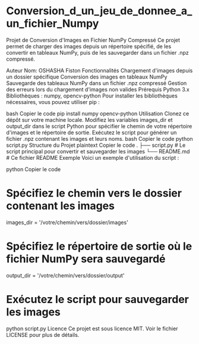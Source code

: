 # Conversion_d_un_jeu_de_donnee_a_un_fichier_Numpy
Projet de Conversion d'Images en Fichier NumPy Compressé
Ce projet permet de charger des images depuis un répertoire spécifié, de les convertir en tableaux NumPy, puis de les sauvegarder dans un fichier .npz compressé.

Auteur
Nom: OSHASHA Fiston
Fonctionnalités
Chargement d'images depuis un dossier spécifique
Conversion des images en tableaux NumPy
Sauvegarde des tableaux NumPy dans un fichier .npz compressé
Gestion des erreurs lors du chargement d'images non valides
Prérequis
Python 3.x
Bibliothèques : numpy, opencv-python
Pour installer les bibliothèques nécessaires, vous pouvez utiliser pip :

bash
Copier le code
pip install numpy opencv-python
Utilisation
Clonez ce dépôt sur votre machine locale.
Modifiez les variables images_dir et output_dir dans le script Python pour spécifier le chemin de votre répertoire d'images et le répertoire de sortie.
Exécutez le script pour générer un fichier .npz contenant les images et leurs noms.
bash
Copier le code
python script.py
Structure du Projet
plaintext
Copier le code
.
├── script.py           # Le script principal pour convertir et sauvegarder les images
└── README.md           # Ce fichier README
Exemple
Voici un exemple d'utilisation du script :

python
Copier le code
# Spécifiez le chemin vers le dossier contenant les images
images_dir = '/votre/chemin/vers/dossier/images'

# Spécifiez le répertoire de sortie où le fichier NumPy sera sauvegardé
output_dir = '/votre/chemin/vers/dossier/output'

# Exécutez le script pour sauvegarder les images
python script.py
Licence
Ce projet est sous licence MIT. Voir le fichier LICENSE pour plus de détails.
